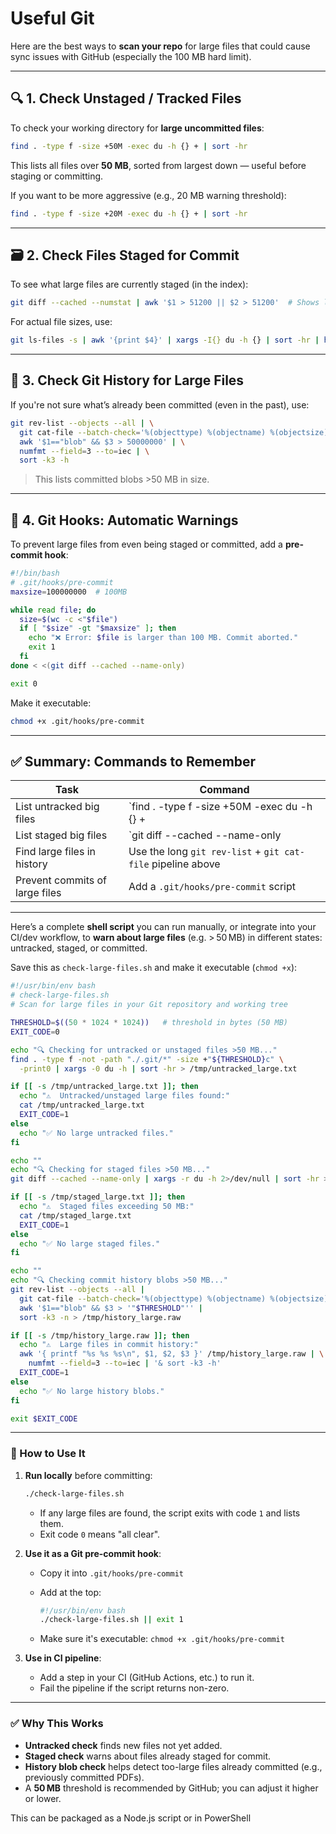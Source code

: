 # Useful Git 

Here are the best ways to **scan your repo** for large files that could cause sync issues with GitHub (especially the 100 MB hard limit).

---

## 🔍 1. **Check Unstaged / Tracked Files**

To check your working directory for **large uncommitted files**:

```bash
find . -type f -size +50M -exec du -h {} + | sort -hr
```

This lists all files over **50 MB**, sorted from largest down — useful before staging or committing.

If you want to be more aggressive (e.g., 20 MB warning threshold):

```bash
find . -type f -size +20M -exec du -h {} + | sort -hr
```

---

## 🗃️ 2. **Check Files Staged for Commit**

To see what large files are currently staged (in the index):

```bash
git diff --cached --numstat | awk '$1 > 51200 || $2 > 51200'  # Shows lines added/removed
```

For actual file sizes, use:

```bash
git ls-files -s | awk '{print $4}' | xargs -I{} du -h {} | sort -hr | head
```

---

## 🧠 3. **Check Git History for Large Files**

If you're not sure what’s already been committed (even in the past), use:

```bash
git rev-list --objects --all | \
  git cat-file --batch-check='%(objecttype) %(objectname) %(objectsize) %(rest)' | \
  awk '$1=="blob" && $3 > 50000000' | \
  numfmt --field=3 --to=iec | \
  sort -k3 -h
```

> This lists committed blobs >50 MB in size.

---

## 🧼 4. **Git Hooks: Automatic Warnings**

To prevent large files from even being staged or committed, add a **pre-commit hook**:

```bash
#!/bin/bash
# .git/hooks/pre-commit
maxsize=100000000  # 100MB

while read file; do
  size=$(wc -c <"$file")
  if [ "$size" -gt "$maxsize" ]; then
    echo "❌ Error: $file is larger than 100 MB. Commit aborted."
    exit 1
  fi
done < <(git diff --cached --name-only)

exit 0
```

Make it executable:

```bash
chmod +x .git/hooks/pre-commit
```

---

## ✅ Summary: Commands to Remember

| Task                           | Command
| ------------------------------ | -----------------------------------------------------------
| List untracked big files       | \`find . -type f -size +50M -exec du -h {} +
| List staged big files          | \`git diff --cached --name-only
| Find large files in history    | Use the long `git rev-list` + `git cat-file` pipeline above
| Prevent commits of large files | Add a `.git/hooks/pre-commit` script

---

Here’s a complete **shell script** you can run manually, or integrate into your CI/dev workflow, to **warn about large files** (e.g. > 50 MB) in different states: untracked, staged, or committed.

Save this as `check-large-files.sh` and make it executable (`chmod +x`):

```bash
#!/usr/bin/env bash
# check-large-files.sh
# Scan for large files in your Git repository and working tree

THRESHOLD=$((50 * 1024 * 1024))   # threshold in bytes (50 MB)
EXIT_CODE=0

echo "🔍 Checking for untracked or unstaged files >50 MB..."
find . -type f -not -path "./.git/*" -size +"${THRESHOLD}c" \
  -print0 | xargs -0 du -h | sort -hr > /tmp/untracked_large.txt

if [[ -s /tmp/untracked_large.txt ]]; then
  echo "⚠️  Untracked/unstaged large files found:"
  cat /tmp/untracked_large.txt
  EXIT_CODE=1
else
  echo "✅ No large untracked files."
fi

echo ""
echo "🔍 Checking for staged files >50 MB..."
git diff --cached --name-only | xargs -r du -h 2>/dev/null | sort -hr > /tmp/staged_large.txt

if [[ -s /tmp/staged_large.txt ]]; then
  echo "⚠️  Staged files exceeding 50 MB:"
  cat /tmp/staged_large.txt
  EXIT_CODE=1
else
  echo "✅ No large staged files."
fi

echo ""
echo "🔍 Checking commit history blobs >50 MB..."
git rev-list --objects --all |
  git cat-file --batch-check='%(objecttype) %(objectname) %(objectsize) %(rest)' |
  awk '$1=="blob" && $3 > '"$THRESHOLD"'' |
  sort -k3 -n > /tmp/history_large.raw

if [[ -s /tmp/history_large.raw ]]; then
  echo "⚠️  Large files in commit history:"
  awk '{ printf "%s %s %s\n", $1, $2, $3 }' /tmp/history_large.raw | \
    numfmt --field=3 --to=iec | '& sort -k3 -h'
  EXIT_CODE=1
else
  echo "✅ No large history blobs."
fi

exit $EXIT_CODE
```

---

### 🧩 How to Use It

1. **Run locally** before committing:

   ```bash
   ./check-large-files.sh
   ```

   * If any large files are found, the script exits with code `1` and lists them.
   * Exit code `0` means "all clear".

2. **Use it as a Git pre-commit hook**:

   * Copy it into `.git/hooks/pre-commit`
   * Add at the top:

     ```bash
     #!/usr/bin/env bash
     ./check-large-files.sh || exit 1
     ```

   * Make sure it's executable: `chmod +x .git/hooks/pre-commit`

3. **Use in CI pipeline**:

   * Add a step in your CI (GitHub Actions, etc.) to run it.
   * Fail the pipeline if the script returns non-zero.

---

### ✅ Why This Works

* **Untracked check** finds new files not yet added.
* **Staged check** warns about files already staged for commit.
* **History blob check** helps detect too-large files already committed (e.g., previously committed PDFs).
* A **50 MB** threshold is recommended by GitHub; you can adjust it higher or lower.

This can be packaged as a Node.js script or in PowerShell
